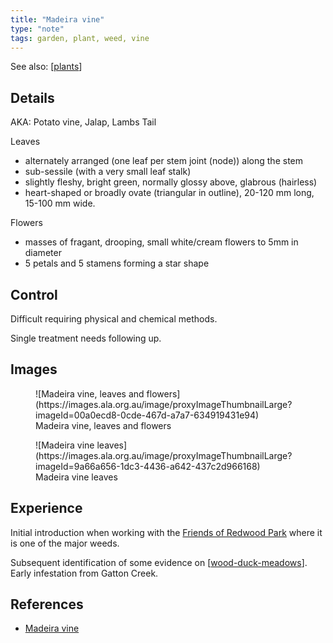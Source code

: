 ```yaml
---
title: "Madeira vine"
type: "note"
tags: garden, plant, weed, vine
---
```


See also: [[plants]]

## Details 

AKA: Potato vine, Jalap, Lambs Tail

Leaves
- alternately arranged (one leaf per stem joint (node)) along the stem 
- sub-sessile (with a very small leaf stalk)
- slightly fleshy, bright green, normally glossy above, glabrous (hairless)
- heart-shaped or broadly ovate (triangular in outline), 20-120 mm long, 15-100 mm wide. 

Flowers 
- masses of fragant, drooping, small white/cream flowers to 5mm in diameter
- 5 petals and 5 stamens forming a star shape

## Control 

Difficult requiring physical and chemical methods.

Single treatment needs following up.

## Images 

<figure markdown>
![Madeira vine, leaves and flowers](https://images.ala.org.au/image/proxyImageThumbnailLarge?imageId=00a0ecd8-0cde-467d-a7a7-634919431e94)
<figcaption>Madeira vine, leaves and flowers</figcaption>
</figure>

<figure markdown>
![Madeira vine leaves](https://images.ala.org.au/image/proxyImageThumbnailLarge?imageId=9a66a656-1dc3-4436-a642-437c2d966168)
<figcaption>Madeira vine leaves</figcaption>
</figure>

## Experience

Initial introduction when working with the [Friends of Redwood Park](https://fep.org.au/our-parks/redwood-park/) where it is one of the major weeds. 

Subsequent identification of some evidence on [[wood-duck-meadows]]. Early infestation from Gatton Creek.

## References

- [Madeira vine](https://weeds.org.au/profiles/madeira-vine-jalap/)

[//begin]: # "Autogenerated link references for markdown compatibility"
[plants]: plants "Plants"
[wood-duck-meadows]: ../wood-duck-meadows "Wood duck meadows"
[//end]: # "Autogenerated link references"
